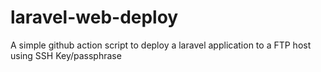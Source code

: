 # laravel-web-deploy
A simple github action script to deploy a laravel application to a FTP host using SSH Key/passphrase
